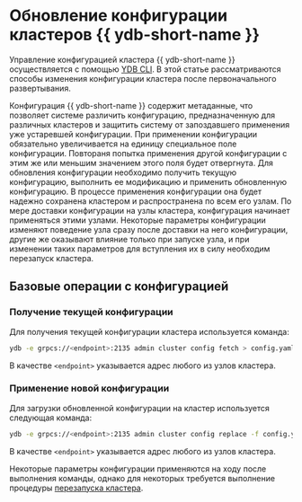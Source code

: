 # Обновление конфигурации кластеров {{ ydb-short-name }}

Управление конфигурацией кластера {{ ydb-short-name }} осуществляется с помощью [YDB CLI](../../../reference/ydb-cli/index.md). В этой статье рассматриваются способы изменения конфигурации кластера после первоначального развертывания.

Конфигурация {{ ydb-short-name }} содержит метаданные, что позволяет системе различить конфигурацию, предназначенную для различных кластеров и защитить систему от запоздавшего применения уже устаревшей конфигурации. При применении конфигурации обязательно увеличивается на единицу специальное поле конфигурации. Повтораня попытка применения другой конфигурации с этим же или меньшим значением этого поля будет отвергнута. Для обновления конфигурации необходимо получить текущую конфигурацию, выполнить ее модификацию и применить обновленную конфигурацию. В процессе применения конфигурации она будет надежно сохранена кластером и распространена по всем его узлам. По мере доставки конфигурации на узлы кластера, конфигурация начинает применяться этими узлами. Некоторые параметры конфигурации изменяют поведение узла сразу после доставки на него конфигурации, другие же оказывают влияние только при запуске узла, и при изменении таких параметров для вступления их в силу необходим перезапуск кластера.

## Базовые операции с конфигурацией

### Получение текущей конфигурации

Для получения текущей конфигурации кластера используется команда:

```bash
ydb -e grpcs://<endpoint>:2135 admin cluster config fetch > config.yaml
```

В качестве `<endpoint>` указывается адрес любого из узлов кластера.

### Применение новой конфигурации

Для загрузки обновленной конфигурации на кластер используется следующая команда:

```bash
ydb -e grpcs://<endpoint>:2135 admin cluster config replace -f config.yaml
```

В качестве `<endpoint>` указывается адрес любого из узлов кластера.

Некоторые параметры конфигурации применяются на ходу после выполнения команды, однако для некоторых требуется выполнение процедуры [перезапуска кластера](../../../reference/ydbops/rolling-restart-scenario.md).